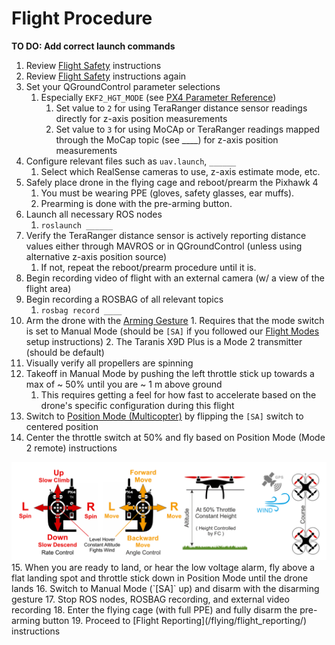 # Flight Procedure

**TO DO: Add correct launch commands**


 1. Review [Flight Safety](/flying/flight_safety/) instructions
 2. Review [Flight Safety](/flying/flight_safety/) instructions again
 3. Set your QGroundControl parameter selections
    1. Especially `EKF2_HGT_MODE` (see [PX4 Parameter Reference](https://dev.px4.io/en/advanced/parameter_reference.html))
        1. Set value to `2` for using TeraRanger distance sensor readings directly for z-axis position measurements
        2. Set value to `3` for using MoCAp or TeraRanger readings mapped through the MoCap topic (see ____) for z-axis position measurements
 4. Configure relevant files such as `uav.launch`, `______`
    1. Select which RealSense cameras to use, z-axis estimate mode, etc.
 5. Safely place drone in the flying cage and reboot/prearm the Pixhawk 4
    1. You must be wearing PPE (gloves, safety glasses, ear muffs).
    2. Prearming is done with the pre-arming button.
 6. Launch all necessary ROS nodes
    1. `roslaunch ______`
 7. Verify the TeraRanger distance sensor is actively reporting
    distance values either through MAVROS or in QGroundControl
    (unless using alternative z-axis position source)
    1. If not, repeat the reboot/prearm procedure until it is.
 8. Begin recording video of flight with an external camera (w/ a view of the flight area)
 9. Begin recording a ROSBAG of all relevant topics
    1. `rosbag record ____`
 10. Arm the drone with the [Arming Gesture](https://docs.px4.io/master/en/advanced_config/prearm_arm_disarm.html#arming-gesture)
    1. Requires that the mode switch is set to Manual Mode (should be `[SA]` if you followed our [Flight Modes](/setup/flight_modes/) setup instructions)
    2. The Taranis X9D Plus is a Mode 2 transmitter (should be default)
 11. Visually verify all propellers are spinning
 12. Takeoff in Manual Mode by pushing the left throttle stick up towards a max of ~ 50% until you are ~ 1 m above ground
     1.  This requires getting a feel for how fast to accelerate based on the drone's specific configuration during this flight
 13. Switch to [Position Mode (Multicopter)](https://docs.px4.io/master/en/flight_modes/position_mc.html) by flipping the `[SA]` switch to centered position
 14. Center the throttle switch at 50% and fly based on Position Mode (Mode 2 remote) instructions
   <kbd>
      <img src="../../img/flying/position_mode.png">
   </kbd>
 15. When you are ready to land, or hear the low voltage alarm, fly above a flat landing
     spot and throttle stick down in Position Mode until the drone lands
 16. Switch to Manual Mode (`[SA]` up) and disarm with the disarming gesture
 17. Stop ROS nodes, ROSBAG recording, and external video recording
 18. Enter the flying cage (with full PPE) and fully disarm the pre-arming button
 19. Proceed to [Flight Reporting](/flying/flight_reporting/) instructions
